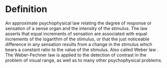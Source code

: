 # Definition

An approximate psychophysical law relating the degree of response or
sensation of a sense organ and the intensity of the stimulus. The law
asserts that equal increments of sensation are associated with equal
increments of the logarithm of the stimulus, or that the just noticeable
difference in any sensation results from a change in the stimulus which
bears a constant ratio to the value of the stimulus. Also called Weber
law . The Weber-Fechner law is applied to the detection of contrast in
the problem of visual range, as well as to many other psychophysical
problems.

